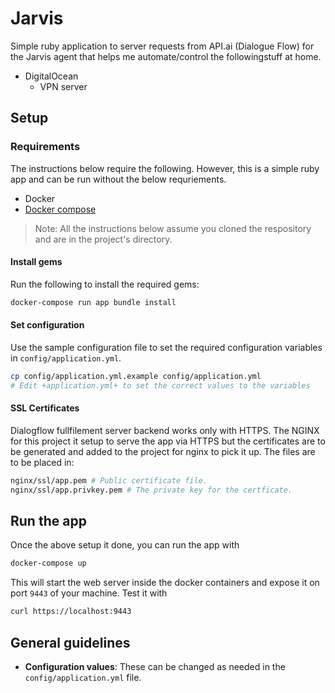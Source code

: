 # Jarvis

Simple ruby application to server requests from API.ai (Dialogue Flow) for the
Jarvis agent that helps me automate/control the followingstuff at home.

* DigitalOcean
  * VPN server

## Setup

### Requirements
The instructions below require the following. However, this is a simple ruby app and can be run
without the below requriements.
* Docker
* [Docker compose](https://docs.docker.com/compose/)
> Note: All the instructions below assume you cloned the respository and are in the project's directory.

#### Install gems

Run the following to install the required gems:

   ```bash
   docker-compose run app bundle install
   ```
#### Set configuration

Use the sample configuration file to set the required configuration variables in `config/application.yml`.
 ```bash
 cp config/application.yml.example config/application.yml
 # Edit +application.yml+ to set the correct values to the variables
 ```

#### SSL Certificates

Dialogflow fullfilement server backend works only with HTTPS. The NGINX for
this project it setup to serve the app via HTTPS but the certificates are to
be generated and added to the project for nginx to pick it up.
The files are to be placed in:
```bash
nginx/ssl/app.pem # Public certificate file.
nginx/ssl/app.privkey.pem # The private key for the certficate.
```

## Run the app

Once the above setup it done, you can run the app with
```bash
docker-compose up
```

This will start the web server inside the docker containers and expose it on
port `9443` of your machine. Test it with

```bash
curl https://localhost:9443
```

## General guidelines

* **Configuration values**: These can be changed as needed in the `config/application.yml` file.

